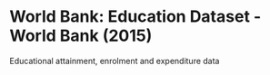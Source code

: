 # World Bank: Education Dataset - World Bank (2015)

Educational attainment, enrolment and expenditure data
